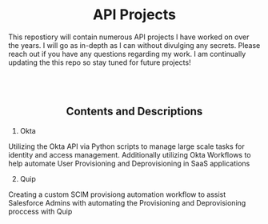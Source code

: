 <h1 align="center">API Projects</h1> 

<p>This repostiory will contain numerous API projects I have worked on over the years. I will go as in-depth as I can without divulging any secrets. Please reach out if you have any questions regarding my work. I am continually updating the this repo so stay tuned for future projects!<p>
<br>
<br>

<h2 align="center">Contents and Descriptions</h2>

1. Okta 
<p>Utilizing the Okta API via Python scripts to manage large scale tasks for identity and access management.  Additionally utilizing Okta Workflows to help automate User Provisioning and Deprovisioning in SaaS applications<p>

2. Quip
<p>Creating a custom SCIM provisiong automation workflow to assist Salesforce Admins with automating the Provisioning and Deprovisioning proccess with Quip<p>
